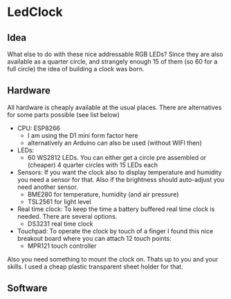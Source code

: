 # LedClock
## Idea
What else to do with these nice addressable RGB LEDs?
Since they are also available as a quarter circle, and strangely enough 15 of them (so 60 for a full circle) the idea of building a clock was born.

## Hardware
All hardware is cheaply available at the usual places. There are alternatives for some parts possible (see list below)

* CPU: ESP8266
  * I am using the D1 mini form factor here
  * alternatively an Arduino can also be used (without WIFI then)
* LEDs:
  * 60 WS2812 LEDs. You can either get a circle pre assembled or (cheaper) 4 quarter circles with 15 LEDs each
* Sensors:
  If you want the clock also to display temperature and humidity you need a sensor for that. Also if the brightness should auto-adjust you need another sensor.
  * BME280 for temperature, humidity (and air pressure)
  * TSL2561 for light level
* Real time clock: To keep the time a battery buffered real time clock is needed. There are several options.
  * DS3231 real time clock
* Touchpad: To operate the clock by touch of a finger I found this nice breakout board where you can attach 12 touch points:
  * MPR121 touch controller

Also you need something to mount the clock on. Thats up to you and your skills. I used a cheap plastic transparent sheet holder for that.

## Software
